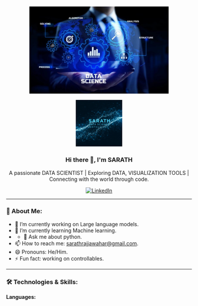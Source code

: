 <p align="center">  <a href=https://github.com/sarathdotgithub> <img width="75%"   src="https://github.com/sarathdotgithub/about-me/blob/1f508b7aea9ba1fbe621411eae701c01c53ce435/DATA%20SCIENCE%20MODEL.jpg"><a></a> </p>
<p align="center">
 <a href=https://github.com/sarathdotgithub>
 <img width="25%" src ="https://github.com/sarathdotgithub/about-me/blob/9e5f05b0cc314bb7b5b5138eea5daedf2f101a5f/sarath.jpg">
 </a>
</p>

<h3 align="center">Hi there 👋, I'm SARATH</h3>
<p align="center">A passionate DATA SCIENTIST | Exploring DATA, VISUALIZATION TOOLS | Connecting with the world through code.</p>

<p align="center">
  <a href="https://www.linkedin.com/in/sarathrajj/">
    <img src="https://img.shields.io/badge/LinkedIn-0077B5?style=for-the-badge&logo=linkedin&logoColor=white" alt="LinkedIn">
 
  </a>
  </p>

---

### 🚀 About Me:

- 🔭 I’m currently working on Large language models.
- 🌱 I’m currently learning Machine learning.
- - 💬 Ask me about python.
- 📫 How to reach me: sarathrajjawahar@gmail.com.
- 😄 Pronouns: He/Him.
- ⚡ Fun fact: working on controllables.

---

### 🛠️ Technologies & Skills:

**Languages:**
